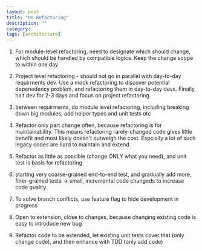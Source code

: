```yaml
---
layout: post
title: "On Refactoring" 
description: ""
category: 
tags: [architecture]
---
```


1. For module-level refactoring, need to designate which should change, which should be handled by compatible logics. Keep the change scope to within one day

2. Project level refactoring - should not go in parallel with day-to-day requirments dev. Use a mock refactoring to discover potential depenedency problem, and refactoring them in day-to-day devs. Finally, halt dev for 2-3 days and focus on project refactoring.

3. between requirments, do module level refactoring, including breaking down big modules, add helper types and unit tests etc 

4. Refactor only part change often, because refactoring is for maintainability. This means refactoring rarely-changed code gives little benefit and most likely doesn't outweigh the cost. Espcially a lot of such legacy codes are hard to maintain and extend

5. Refactor as little as possible (change ONLY what you need), and unit test is basis for refactoring

6. starting very coarse-grained end-to-end test, and gradually add more, finer-grained tests -> small, incremental code changeds to increase code quality

7. To solve branch conflicts, use feature flag to hide development in progress

8. Open to extension, close to changes, because changing existing code is easy to introduce new bug

9. Refactor code to be extended, let existing unit tests cover that (only change code), and then enhance with TDD (only add code)


